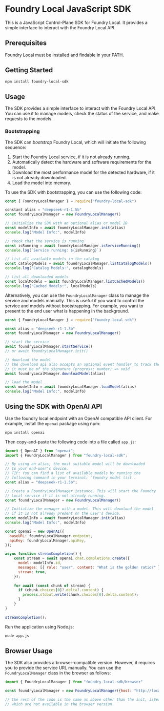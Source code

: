 # Foundry Local JavaScript SDK

This is a JavaScript Control-Plane SDK for Foundry Local. It provides a simple interface to interact with the Foundry Local API.

## Prerequisites

Foundry Local must be installed and findable in your PATH.

## Getting Started

```bash
npm install foundry-local-sdk
```

## Usage

The SDK provides a simple interface to interact with the Foundry Local API. You can use it to manage models, check the status of the service, and make requests to the models.

### Bootstrapping

The SDK can *bootstrap* Foundry Local, which will initiate the following sequence:

1. Start the Foundry Local service, if it is not already running.
1. Automatically detect the hardware and software requirements for the model.
1. Download the most performance model for the detected hardware, if it is not already downloaded.
1. Load the model into memory.

To use the SDK with bootstrapping, you can use the following code:

```js
const { FoundryLocalManager } = require("foundry-local-sdk")

constant alias = "deepseek-r1-1.5b"
const foundryLocalManager = new FoundryLocalManager()

// initialize the SDK with an optional alias or model ID
const modelInfo = await foundryLocalManager.init(alias)
console.log("Model Info:", modelInfo)

// check that the service is running
const isRunning = await foundryLocalManager.isServiceRunning()
console.log(`Service running: ${isRunning}`)

// list all available models in the catalog
const catalogModels = await foundryLocalManager.listCatalogModels()
console.log("Catalog Models:", catalogModels)

// list all downloaded models
const localModels = await foundryLocalManager.listCachedModels()
console.log("Cached Models:", localModels)
```

Alternatively, you can use the `FoundryLocalManager` class to manage the service and models manually. This is useful if you want to control the service and models without bootstrapping. For example, you want to present to the end user what is happening in the background.

```js
const { FoundryLocalManager } = require("foundry-local-sdk")

const alias = "deepseek-r1-1.5b"
const foundryLocalManager = new FoundryLocalManager()

// start the service
await foundryLocalManager.startService()
// or await foundryLocalManager.init()

// download the model
// the download api also accepts an optional event handler to track the download progress
// it must be of the signature (progress: number) => void
await foundryLocalManager.downloadModel(alias)

// load the model
const modelInfo = await foundryLocalManager.loadModel(alias)
console.log("Model Info:", modelInfo)
```

## Using the SDK with OpenAI API

Use the foundry local endpoint with an OpenAI compatible API client. For example, install the `openai` package using npm:

```bash
npm install openai
```

Then copy-and-paste the following code into a file called `app.js`:

```js
import { OpenAI } from "openai";
import { FoundryLocalManager } from "foundry-local-sdk";

// By using an alias, the most suitable model will be downloaded 
// to your end-user's device.
// TIP: You can find a list of available models by running the 
// following command in your terminal: `foundry model list`.
const alias = "deepseek-r1-1.5b";

// Create a FoundryLocalManager instance. This will start the Foundry 
// Local service if it is not already running.
const foundryLocalManager = new FoundryLocalManager()

// Initialize the manager with a model. This will download the model 
// if it is not already present on the user's device.
const modelInfo = await foundryLocalManager.init(alias)
console.log("Model Info:", modelInfo)

const openai = new OpenAI({
  baseURL: foundryLocalManager.endpoint,
  apiKey: foundryLocalManager.apiKey,
});

async function streamCompletion() {
    const stream = await openai.chat.completions.create({
      model: modelInfo.id,
      messages: [{ role: "user", content: "What is the golden ratio?" }],
      stream: true,
    });
  
    for await (const chunk of stream) {
      if (chunk.choices[0]?.delta?.content) {
        process.stdout.write(chunk.choices[0].delta.content);
      }
    }
}
  
streamCompletion();
```

Run the application using Node.js:

```bash
node app.js
```

## Browser Usage

The SDK also provides a browser-compatible version. However, it requires you to provide the service URL manually. You can use the `FoundryLocalManager` class in the browser as follows:

```js
import { FoundryLocalManager } from "foundry-local-sdk/browser"

const foundryLocalManager = new FoundryLocalManager({host: "http://localhost:8080"})

// the rest of the code is the same as above other than the init, isServiceRunning, and startService methods
// which are not available in the browser version.
```
